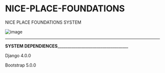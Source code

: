 # NICE-PLACE-FOUNDATIONS
NICE PLACE FOUNDATIONS SYSTEM

![image](https://github.com/simokamaa/NICE-PLACE-FOUNDATIONS/assets/88234407/8b53b566-c464-4321-a425-e60954635efb)


______________________________________________________________________________________________________________________
________________________________SYSTEM DEPENDIENCES____________________________________________________________________

Django 4.0.0

Bootstrap 5.0.0
